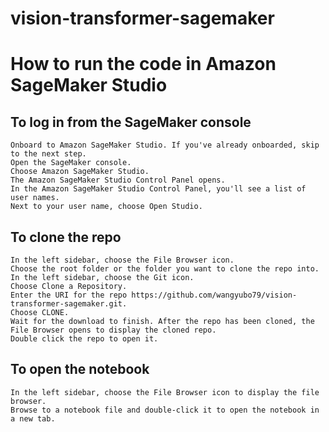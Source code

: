 # vision-transformer-sagemaker

# How to run the code in Amazon SageMaker Studio

## To log in from the SageMaker console

    Onboard to Amazon SageMaker Studio. If you've already onboarded, skip to the next step.
    Open the SageMaker console.
    Choose Amazon SageMaker Studio.
    The Amazon SageMaker Studio Control Panel opens.
    In the Amazon SageMaker Studio Control Panel, you'll see a list of user names.
    Next to your user name, choose Open Studio.

## To clone the repo

    In the left sidebar, choose the File Browser icon.
    Choose the root folder or the folder you want to clone the repo into.
    In the left sidebar, choose the Git icon.
    Choose Clone a Repository.
    Enter the URI for the repo https://github.com/wangyubo79/vision-transformer-sagemaker.git.
    Choose CLONE.
    Wait for the download to finish. After the repo has been cloned, the File Browser opens to display the cloned repo.
    Double click the repo to open it.

## To open the notebook

    In the left sidebar, choose the File Browser icon to display the file browser.
    Browse to a notebook file and double-click it to open the notebook in a new tab.

